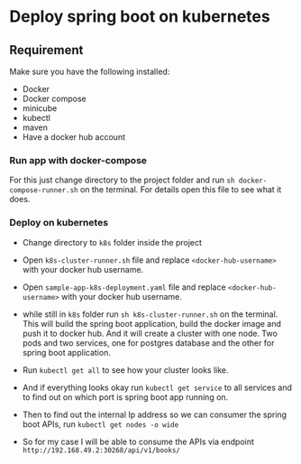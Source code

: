 # Deploy spring boot on kubernetes

## Requirement
Make sure you have the following installed:
- Docker
- Docker compose
- minicube 
- kubectl
- maven
- Have a docker hub account


### Run app with docker-compose
For this just change directory to the project folder and run `sh docker-compose-runner.sh` on the terminal. For details open this file to see what it does.

### Deploy on kubernetes
- Change directory to `k8s` folder inside the project
- Open `k8s-cluster-runner.sh` file and replace `<docker-hub-username>` with your docker hub username.
- Open `sample-app-k8s-deployment.yaml` file and replace `<docker-hub-username>` with your docker hub username.
- while still in `k8s` folder run `sh k8s-cluster-runner.sh` on the terminal. This will build the spring boot application, build the docker image and push it to docker hub. And it will create a cluster with one node. Two pods and two services, one for postgres database and the other for spring boot application.
- Run `kubectl get all` to see how your cluster looks like.


- And if everything looks okay run `kubectl get service` to all services and to find out on which port is spring boot app running on.


- Then to find out the internal Ip address so we can consumer the spring boot APIs, run `kubectl get nodes -o wide`


- So for my case I will be able to consume the APIs via endpoint `http://192.168.49.2:30268/api/v1/books/`
